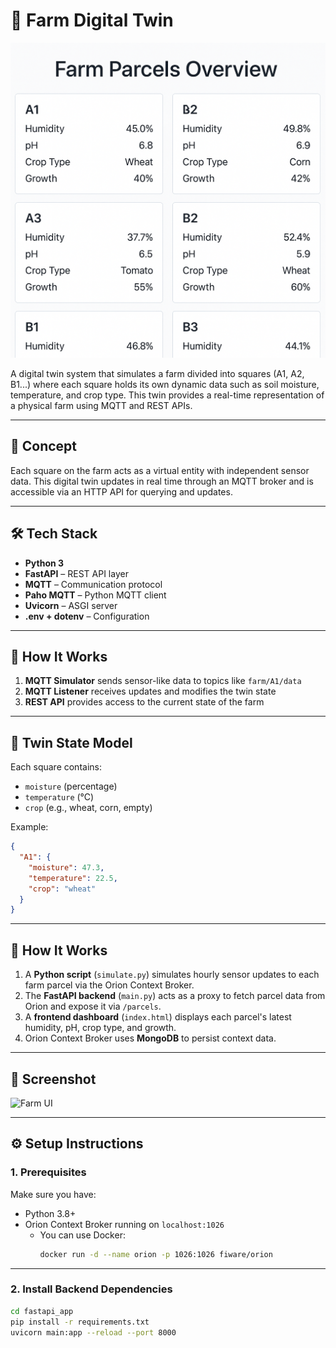 # 🌾 Farm Digital Twin
![screenshot](screenshot.png)

A digital twin system that simulates a farm divided into squares (A1, A2, B1...) where each square holds its own dynamic data such as soil moisture, temperature, and crop type. This twin provides a real-time representation of a physical farm using MQTT and REST APIs.

---

## 🧠 Concept

Each square on the farm acts as a virtual entity with independent sensor data. This digital twin updates in real time through an MQTT broker and is accessible via an HTTP API for querying and updates.

---

## 🛠️ Tech Stack

- **Python 3**
- **FastAPI** – REST API layer
- **MQTT** – Communication protocol
- **Paho MQTT** – Python MQTT client
- **Uvicorn** – ASGI server
- **.env + dotenv** – Configuration

---

## 🔁 How It Works

1. **MQTT Simulator** sends sensor-like data to topics like `farm/A1/data`
2. **MQTT Listener** receives updates and modifies the twin state
3. **REST API** provides access to the current state of the farm

---

## 📐 Twin State Model

Each square contains:

- `moisture` (percentage)
- `temperature` (°C)
- `crop` (e.g., wheat, corn, empty)

Example:

```json
{
  "A1": {
    "moisture": 47.3,
    "temperature": 22.5,
    "crop": "wheat"
  }
}
```
---

## 🚀 How It Works

1. A **Python script** (`simulate.py`) simulates hourly sensor updates to each farm parcel via the Orion Context Broker.
2. The **FastAPI backend** (`main.py`) acts as a proxy to fetch parcel data from Orion and expose it via `/parcels`.
3. A **frontend dashboard** (`index.html`) displays each parcel's latest humidity, pH, crop type, and growth.
4. Orion Context Broker uses **MongoDB** to persist context data.

---

## 📸 Screenshot

![Farm UI](A_2D_digital_image_displays_a_user_interface_title.png)

---

## ⚙️ Setup Instructions

### 1. Prerequisites

Make sure you have:
- Python 3.8+
- Orion Context Broker running on `localhost:1026`
    - You can use Docker:
      ```bash
      docker run -d --name orion -p 1026:1026 fiware/orion
      ```

---

### 2. Install Backend Dependencies

```bash
cd fastapi_app
pip install -r requirements.txt
uvicorn main:app --reload --port 8000

